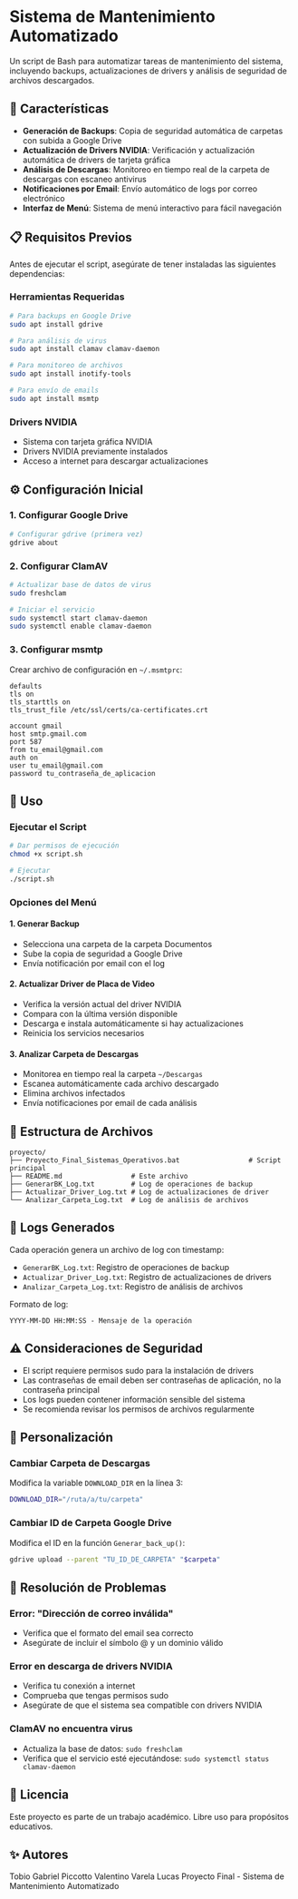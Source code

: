 # Sistema de Mantenimiento Automatizado

Un script de Bash para automatizar tareas de mantenimiento del sistema, incluyendo backups, actualizaciones de drivers y análisis de seguridad de archivos descargados.

## 🚀 Características

- **Generación de Backups**: Copia de seguridad automática de carpetas con subida a Google Drive
- **Actualización de Drivers NVIDIA**: Verificación y actualización automática de drivers de tarjeta gráfica
- **Análisis de Descargas**: Monitoreo en tiempo real de la carpeta de descargas con escaneo antivirus
- **Notificaciones por Email**: Envío automático de logs por correo electrónico
- **Interfaz de Menú**: Sistema de menú interactivo para fácil navegación

## 📋 Requisitos Previos

Antes de ejecutar el script, asegúrate de tener instaladas las siguientes dependencias:

### Herramientas Requeridas
```bash
# Para backups en Google Drive
sudo apt install gdrive

# Para análisis de virus
sudo apt install clamav clamav-daemon

# Para monitoreo de archivos
sudo apt install inotify-tools

# Para envío de emails
sudo apt install msmtp
```

### Drivers NVIDIA
- Sistema con tarjeta gráfica NVIDIA
- Drivers NVIDIA previamente instalados
- Acceso a internet para descargar actualizaciones

## ⚙️ Configuración Inicial

### 1. Configurar Google Drive
```bash
# Configurar gdrive (primera vez)
gdrive about
```

### 2. Configurar ClamAV
```bash
# Actualizar base de datos de virus
sudo freshclam

# Iniciar el servicio
sudo systemctl start clamav-daemon
sudo systemctl enable clamav-daemon
```

### 3. Configurar msmtp
Crear archivo de configuración en `~/.msmtprc`:
```
defaults
tls on
tls_starttls on
tls_trust_file /etc/ssl/certs/ca-certificates.crt

account gmail
host smtp.gmail.com
port 587
from tu_email@gmail.com
auth on
user tu_email@gmail.com
password tu_contraseña_de_aplicacion
```

## 🚀 Uso

### Ejecutar el Script
```bash
# Dar permisos de ejecución
chmod +x script.sh

# Ejecutar
./script.sh
```

### Opciones del Menú

#### 1. Generar Backup
- Selecciona una carpeta de la carpeta Documentos
- Sube la copia de seguridad a Google Drive
- Envía notificación por email con el log

#### 2. Actualizar Driver de Placa de Video
- Verifica la versión actual del driver NVIDIA
- Compara con la última versión disponible
- Descarga e instala automáticamente si hay actualizaciones
- Reinicia los servicios necesarios

#### 3. Analizar Carpeta de Descargas
- Monitorea en tiempo real la carpeta `~/Descargas`
- Escanea automáticamente cada archivo descargado
- Elimina archivos infectados
- Envía notificaciones por email de cada análisis

## 📁 Estructura de Archivos

```
proyecto/
├── Proyecto_Final_Sistemas_Operativos.bat                 # Script principal
├── README.md                 # Este archivo
├── GenerarBK_Log.txt         # Log de operaciones de backup
├── Actualizar_Driver_Log.txt # Log de actualizaciones de driver
└── Analizar_Carpeta_Log.txt  # Log de análisis de archivos
```

## 📝 Logs Generados

Cada operación genera un archivo de log con timestamp:
- `GenerarBK_Log.txt`: Registro de operaciones de backup
- `Actualizar_Driver_Log.txt`: Registro de actualizaciones de drivers
- `Analizar_Carpeta_Log.txt`: Registro de análisis de archivos

Formato de log:
```
YYYY-MM-DD HH:MM:SS - Mensaje de la operación
```

## ⚠️ Consideraciones de Seguridad

- El script requiere permisos sudo para la instalación de drivers
- Las contraseñas de email deben ser contraseñas de aplicación, no la contraseña principal
- Los logs pueden contener información sensible del sistema
- Se recomienda revisar los permisos de archivos regularmente

## 🔧 Personalización

### Cambiar Carpeta de Descargas
Modifica la variable `DOWNLOAD_DIR` en la línea 3:
```bash
DOWNLOAD_DIR="/ruta/a/tu/carpeta"
```

### Cambiar ID de Carpeta Google Drive
Modifica el ID en la función `Generar_back_up()`:
```bash
gdrive upload --parent "TU_ID_DE_CARPETA" "$carpeta"
```

## 🐛 Resolución de Problemas

### Error: "Dirección de correo inválida"
- Verifica que el formato del email sea correcto
- Asegúrate de incluir el símbolo @ y un dominio válido

### Error en descarga de drivers NVIDIA
- Verifica tu conexión a internet
- Comprueba que tengas permisos sudo
- Asegúrate de que el sistema sea compatible con drivers NVIDIA

### ClamAV no encuentra virus
- Actualiza la base de datos: `sudo freshclam`
- Verifica que el servicio esté ejecutándose: `sudo systemctl status clamav-daemon`

## 📄 Licencia

Este proyecto es parte de un trabajo académico. Libre uso para propósitos educativos.

## ✨ Autores
  Tobio Gabriel
  Piccotto Valentino
  Varela Lucas
Proyecto Final - Sistema de Mantenimiento Automatizado

